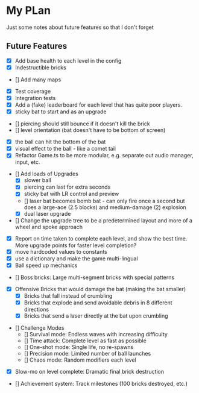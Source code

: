 # My PLan

Just some notes about future features so that I don't forget

## Future Features

- [X] Add base health to each level in the config
- [X] Indestructible bricks
- [] Add many maps
- [X] Test coverage
- [X] Integration tests
- [X] Add a (fake) leaderboard for each level that has quite poor players.
- [X] sticky bat to start and as an upgrade
- [] piercing should still bounce if it doesn't kill the brick
- [] level orientation (bat doesn't have to be bottom of screen)
- [X] the ball can hit the bottom of the bat
- [X] visual effect to the ball - like a comet tail
- [X] Refactor Game.ts to be more modular, e.g. separate out audio manager, input, etc.
- [] Add loads of Upgrades
    - [X] slower ball
    - [X] piercing can last for extra seconds
    - [X] sticky bat with LR control and preview
    - [] laser bat becomes bomb bat - can only fire once a second but does a large-aoe (2.5 blocks) and medium-damage (2) explosion
    - [X] dual laser upgrade
- [] Change the upgrade tree to be a predetermined layout and more of a wheel and spoke approach
- [X] Report on time taken to complete each level, and show the best time.  More upgrade points for faster level completion?
- [X] move hardcoded values to constants
- [X] use a dictionary and make the game multi-lingual
- [X] Ball speed up mechanics
- [] Boss bricks: Large multi-segment bricks with special patterns
- [X] Offensive Bricks that would damage the bat (making the bat smaller)
    - [X] Bricks that fall instead of crumbling
    - [X] Bricks that explode and send avoidable debris in 8 different directions
    - [X] Bricks that send a laser directly at the bat upon crumbling
- [] Challenge Modes
    - [] Survival mode: Endless waves with increasing difficulty
    - [] Time attack: Complete level as fast as possible
    - [] One-shot mode: Single life, no re-spawns
    - [] Precision mode: Limited number of ball launches
    - [] Chaos mode: Random modifiers each level
- [X] Slow-mo on level complete: Dramatic final brick destruction
- [] Achievement system: Track milestones (100 bricks destroyed, etc.)


